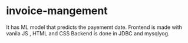 # invoice-mangement
It has ML model that predicts the payememt date.
Frontend is made with vanila JS , HTML and CSS
Backend is done in JDBC and mysqlyog.
